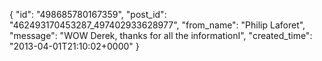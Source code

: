  {
   "id": "498685780167359",
   "post_id": "462493170453287_497402933628977",
   "from_name": "Philip Laforet",
   "message": "WOW Derek, thanks for all the informationI",
   "created_time": "2013-04-01T21:10:02+0000"
 }
